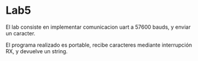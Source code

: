 # Lab5
El lab consiste en implementar comunicacion uart a 57600 bauds, y enviar un caracter.

El programa realizado es portable, recibe caracteres mediante interrupción RX, y
devuelve un string.
